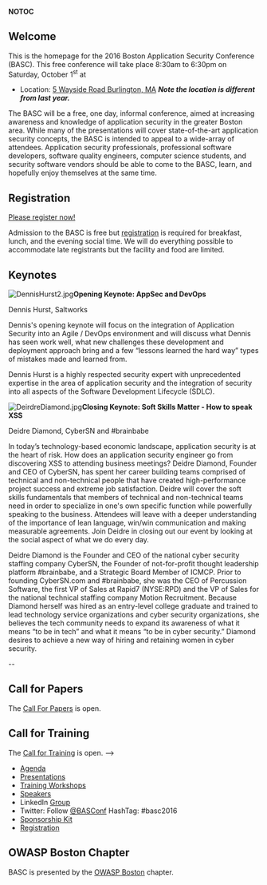 __NOTOC__

## Welcome

This is the homepage for the 2016 Boston Application Security Conference
(BASC). This free conference will take place 8:30am to 6:30pm on
Saturday, October 1<sup>st</sup> at

  - Location: [5 Wayside Road Burlington,
    MA](https://goo.gl/maps/MErChZ3cX5B2) ***Note the location is
    different from last year.***

The BASC will be a free, one day, informal conference, aimed at
increasing awareness and knowledge of application security in the
greater Boston area. While many of the presentations will cover
state-of-the-art application security concepts, the BASC is intended to
appeal to a wide-array of attendees. Application security professionals,
professional software developers, software quality engineers, computer
science students, and security software vendors should be able to come
to the BASC, learn, and hopefully enjoy themselves at the same time.

## Registration

[Please register
now\!](https://www.eventbrite.com/e/boston-application-security-conference-basc-2016-tickets-27531266760)

Admission to the BASC is free but
[registration](https://www.eventbrite.com/e/boston-application-security-conference-basc-2016-tickets-27531266760)
is required for breakfast, lunch, and the evening social time. We will
do everything possible to accommodate late registrants but the facility
and food are limited.

## Keynotes

![DennisHurst2.jpg](DennisHurst2.jpg "DennisHurst2.jpg")**Opening
Keynote: AppSec and DevOps**

Dennis Hurst, Saltworks

Dennis's opening keynote will focus on the integration of Application
Security into an Agile / DevOps environment and will discuss what Dennis
has seen work well, what new challenges these development and deployment
approach bring and a few “lessons learned the hard way” types of
mistakes made and learned from.

Dennis Hurst is a highly respected security expert with unprecedented
expertise in the area of application security and the integration of
security into all aspects of the Software Development Lifecycle (SDLC).


![DeirdreDiamond.jpg](DeirdreDiamond.jpg "DeirdreDiamond.jpg")**Closing
Keynote: Soft Skills Matter - How to speak XSS**

Deidre Diamond, CyberSN and \#brainbabe

In today’s technology-based economic landscape, application security is
at the heart of risk. How does an application security engineer go from
discovering XSS to attending business meetings? Deidre Diamond, Founder
and CEO of CyberSN, has spent her career building teams comprised of
technical and non-technical people that have created high-performance
project success and extreme job satisfaction. Deidre will cover the soft
skills fundamentals that members of technical and non-technical teams
need in order to specialize in one's own specific function while
powerfully speaking to the business. Attendees will leave with a deeper
understanding of the importance of lean language, win/win communication
and making measurable agreements. Join Deidre in closing out our event
by looking at the social aspect of what we do every day.

Deidre Diamond is the Founder and CEO of the national cyber security
staffing company CyberSN, the Founder of not-for-profit thought
leadership platform \#brainbabe, and a Strategic Board Member of ICMCP.
Prior to founding CyberSN.com and \#brainbabe, she was the CEO of
Percussion Software, the first VP of Sales at Rapid7 (NYSE:RPD) and the
VP of Sales for the national technical staffing company Motion
Recruitment. Because Diamond herself was hired as an entry-level college
graduate and trained to lead technology service organizations and cyber
security organizations, she believes the tech community needs to expand
its awareness of what it means “to be in tech” and what it means “to be
in cyber security.” Diamond desires to achieve a new way of hiring and
retaining women in cyber security.

\--

## Call for Papers

The [Call For Papers](BASC_2016_Call_For_Papers "wikilink") is open.

## Call for Training

The [Call for Training](http://tinyurl.com/basc2016training) is open.
--\>

  - [Agenda](2016_BASC_Agenda "wikilink")
  - [Presentations](2016_BASC_Presentations "wikilink")
  - [Training Workshops](2016_BASC_Training "wikilink")
  - [Speakers](2016_BASC_Speakers "wikilink")
  - LinkedIn
    [Group](https://www.linkedin.com/groups/Boston-Application-Security-Conference-BASC-4631647)
  - Twitter: Follow [@BASConf](http://twitter.com/#!/BASConf) HashTag:
    \#basc2016
  - [Sponsorship Kit](Media:BASCSponsorship2016.pdf "wikilink")
  - [Registration](https://www.eventbrite.com/e/boston-application-security-conference-basc-2016-tickets-27531266760)

## OWASP Boston Chapter

BASC is presented by the [OWASP
Boston](https://www.owasp.org/index.php/Boston) chapter.